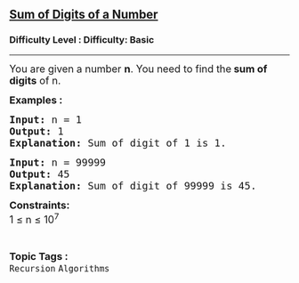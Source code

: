 <h2><a href="https://www.geeksforgeeks.org/problems/sum-of-digits-of-a-number/1?page=1&category=Recursion&difficulty=Basic&sortBy=submissions">Sum of Digits of a Number</a></h2><h3>Difficulty Level : Difficulty: Basic</h3><hr><div class="problems_problem_content__Xm_eO"><p><span style="font-size: 18px;">You are given a number <strong>n</strong>. You need to find the<strong> sum of digits</strong> of n.</span></p>
<p><span style="font-size: 18px;"><strong>Examples :</strong></span></p>
<pre><span style="font-size: 18px;"><strong>Input: </strong>n = 1
<strong>Output: </strong>1
<strong>Explanation: </strong>Sum of digit of 1 is 1.</span></pre>
<pre><span style="font-size: 18px;"><strong>Input: </strong>n = 99999
<strong>Output: </strong>45
<strong>Explanation: </strong>Sum of digit of 99999 is 45.</span></pre>
<p><strong><span style="font-size: 18px;">Constraints: </span></strong><br><span style="font-size: 18px;">1 ≤ n ≤ 10<sup>7</sup></span></p></div><br><p><span style=font-size:18px><strong>Topic Tags : </strong><br><code>Recursion</code>&nbsp;<code>Algorithms</code>&nbsp;